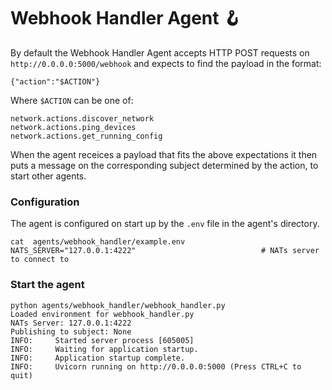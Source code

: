 # Webhook Handler Agent 🪝

By default the Webhook Handler Agent accepts HTTP POST requests on `http://0.0.0.0:5000/webhook` and expects to find the payload in the format:

```
{"action":"$ACTION"}
```

Where `$ACTION` can be one of:

```
network.actions.discover_network
network.actions.ping_devices
network.actions.get_running_config
```

When the agent receices a payload that fits the above expectations it then puts a message on the corresponding subject determined by the action, to start other agents.

### Configuration

The agent is configured on start up by the `.env` file in the agent's directory.

```
cat  agents/webhook_handler/example.env 
NATS_SERVER="127.0.0.1:4222"                            # NATs server to connect to
```

### Start the agent

```
python agents/webhook_handler/webhook_handler.py 
Loaded environment for webhook_handler.py
NATs Server: 127.0.0.1:4222
Publishing to subject: None
INFO:     Started server process [605005]
INFO:     Waiting for application startup.
INFO:     Application startup complete.
INFO:     Uvicorn running on http://0.0.0.0:5000 (Press CTRL+C to quit)
```